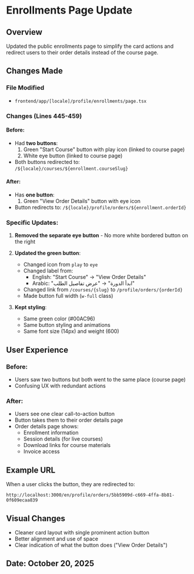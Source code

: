 # Enrollments Page Update

## Overview
Updated the public enrollments page to simplify the card actions and redirect users to their order details instead of the course page.

## Changes Made

### File Modified
- `frontend/app/[locale]/profile/enrollments/page.tsx`

### Changes (Lines 445-459)

#### Before:
- Had **two buttons**: 
  1. Green "Start Course" button with play icon (linked to course page)
  2. White eye button (linked to course page)
- Both buttons redirected to: `/${locale}/courses/${enrollment.courseSlug}`

#### After:
- Has **one button**:
  1. Green "View Order Details" button with eye icon
- Button redirects to: `/${locale}/profile/orders/${enrollment.orderId}`

### Specific Updates:

1. **Removed the separate eye button** - No more white bordered button on the right

2. **Updated the green button**:
   - Changed icon from `play` to `eye`
   - Changed label from:
     - English: "Start Course" → "View Order Details"
     - Arabic: "ابدأ الدورة" → "عرض تفاصيل الطلب"
   - Changed link from `/courses/{slug}` to `/profile/orders/{orderId}`
   - Made button full width (`w-full` class)

3. **Kept styling**:
   - Same green color (#00AC96)
   - Same button styling and animations
   - Same font size (14px) and weight (600)

## User Experience

### Before:
- Users saw two buttons but both went to the same place (course page)
- Confusing UX with redundant actions

### After:
- Users see one clear call-to-action button
- Button takes them to their order details page
- Order details page shows:
  - Enrollment information
  - Session details (for live courses)
  - Download links for course materials
  - Invoice access

## Example URL
When a user clicks the button, they are redirected to:
```
http://localhost:3000/en/profile/orders/5bb5909d-c669-4ffa-8b81-0f609ecaa839
```

## Visual Changes
- Cleaner card layout with single prominent action button
- Better alignment and use of space
- Clear indication of what the button does ("View Order Details")

## Date: October 20, 2025





